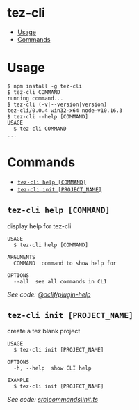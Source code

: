 tez-cli
=======

<!-- toc -->
* [Usage](#usage)
* [Commands](#commands)
<!-- tocstop -->

<!-- tocstop -->
# Usage
<!-- usage -->
```sh-session
$ npm install -g tez-cli
$ tez-cli COMMAND
running command...
$ tez-cli (-v|--version|version)
tez-cli/0.0.4 win32-x64 node-v10.16.3
$ tez-cli --help [COMMAND]
USAGE
  $ tez-cli COMMAND
...
```
<!-- usagestop -->

<!-- usagestop -->

# Commands
<!-- commands -->
* [`tez-cli help [COMMAND]`](#tez-cli-help-command)
* [`tez-cli init [PROJECT_NAME]`](#tez-cli-init-project_name)

## `tez-cli help [COMMAND]`

display help for tez-cli

```
USAGE
  $ tez-cli help [COMMAND]

ARGUMENTS
  COMMAND  command to show help for

OPTIONS
  --all  see all commands in CLI
```

_See code: [@oclif/plugin-help](https://github.com/oclif/plugin-help/blob/v2.2.1/src\commands\help.ts)_

## `tez-cli init [PROJECT_NAME]`

create a tez blank project

```
USAGE
  $ tez-cli init [PROJECT_NAME]

OPTIONS
  -h, --help  show CLI help

EXAMPLE
  $ tez-cli init [PROJECT_NAME]
```

_See code: [src\commands\init.ts](https://github.com/riazXrazor/tez-cli/blob/v0.0.4/src\commands\init.ts)_
<!-- commandsstop -->

<!-- commandsstop -->
